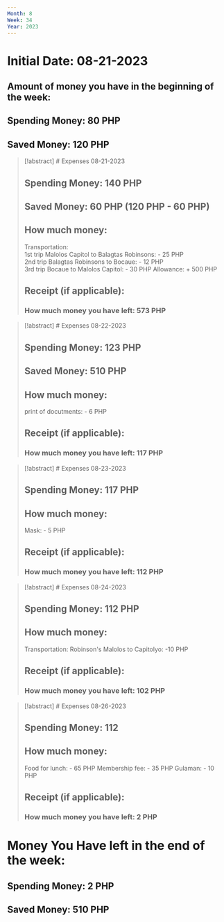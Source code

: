 ```yaml
---
Month: 8
Week: 34
Year: 2023
---
```

# Initial Date: 08-21-2023
## Amount of money you have in the beginning of the week:
## Spending Money: 80 PHP
## Saved Money: 120 PHP

>[!abstract] # Expenses 08-21-2023
>## Spending Money: 140 PHP
>## Saved Money: 60 PHP (120 PHP - 60 PHP)
>## How much money:
>Transportation:  
>1st trip Malolos Capitol to Balagtas Robinsons: - 25 PHP  
>2nd trip Balagtas Robinsons to Bocaue: - 12 PHP  
>3rd trip Bocaue to Malolos Capitol: - 30 PHP
>Allowance: + 500 PHP
>
>## Receipt (if applicable):
>### How much money you have left: 573 PHP

>[!abstract] # Expenses 08-22-2023
>## Spending Money: 123 PHP
>## Saved Money: 510 PHP
>## How much money:
>print of docutments: - 6 PHP
>## Receipt (if applicable):
>### How much money you have left: 117 PHP

>[!abstract] # Expenses 08-23-2023
>## Spending Money: 117 PHP
>## How much money: 
>Mask: - 5 PHP
>## Receipt (if applicable):
>### How much money you have left: 112 PHP 


>[!abstract] # Expenses 08-24-2023
>## Spending Money: 112 PHP
>## How much money:
>Transportation:
>Robinson's Malolos to Capitolyo: -10 PHP
>## Receipt (if applicable):
>### How much money you have left: 102 PHP


>[!abstract] # Expenses 08-26-2023
>## Spending Money: 112
>## How much money: 
>Food for lunch: - 65 PHP
>Membership fee: - 35 PHP
>Gulaman: - 10 PHP
>## Receipt (if applicable):
>### How much money you have left: 2 PHP


# Money You Have left in the end of the week: 
## Spending Money: 2 PHP
## Saved Money:  510 PHP